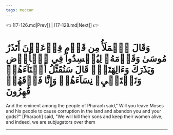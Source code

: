 ```yaml
---
tags: meccan
---
```


👈 [[7-126.md|Prev]] | [[7-128.md|Next]] 👉

# وَقَالَ ٱلۡمَلَأُ مِن قَوۡمِ فِرۡعَوۡنَ أَتَذَرُ مُوسَىٰ وَقَوۡمَهُۥ لِيُفۡسِدُواْ فِي ٱلۡأَرۡضِ وَيَذَرَكَ وَءَالِهَتَكَۚ قَالَ سَنُقَتِّلُ أَبۡنَآءَهُمۡ وَنَسۡتَحۡيِۦ نِسَآءَهُمۡ وَإِنَّا فَوۡقَهُمۡ قَٰهِرُونَ

And the eminent among the people of Pharaoh said," Will you leave Moses and his people to cause corruption in the land and abandon you and your gods?" [Pharaoh] said, "We will kill their sons and keep their women alive; and indeed, we are subjugators over them

---

